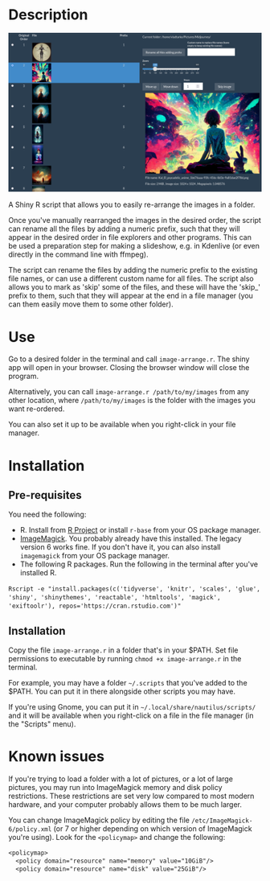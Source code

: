 # Description

![Image Arrange](screenshot.png)

A Shiny R script that allows you to easily re-arrange the images in a folder. 

Once you've manually rearranged the images in the desired order, the script can rename all the files by adding a numeric prefix, such that they will appear in the desired order in file explorers and other programs. This can be used a preparation step for making a slideshow, e.g. in Kdenlive (or even directly in the command line with ffmpeg).

The script can rename the files by adding the numeric prefix to the existing file names, or can use a different custom name for all files. The script also allows you to mark as 'skip' some of the files, and these will have the 'skip_' prefix to them, such that they will appear at the end in a file manager (you can them easily move them to some other folder).

# Use

Go to a desired folder in the terminal and call `image-arrange.r`. The shiny app will open in your browser. Closing the browser window will close the program.

Alternatively, you can call `image-arrange.r /path/to/my/images` from any other location, where `/path/to/my/images` is the folder with the images you want re-ordered.

You can also set it up to be available when you right-click in your file manager.

# Installation

## Pre-requisites

You need the following:

- R. Install from [R Project](https://cloud.r-project.org/) or install `r-base` from your OS package manager.
- [ImageMagick](https://imagemagick.org/script/download.php). You probably already have this installed. The legacy version 6 works fine. If you don't have it, you can also install `imagemagick` from your OS package manager.
- The following R packages. Run the following in the terminal after you've installed R.

`Rscript -e "install.packages(c('tidyverse', 'knitr', 'scales', 'glue', 'shiny', 'shinythemes', 'reactable', 'htmltools', 'magick', 'exiftoolr'), repos='https://cran.rstudio.com')"`

## Installation

Copy the file `image-arrange.r` in a folder that's in your $PATH. Set file permissions to executable by running `chmod +x image-arrange.r` in the terminal.

For example, you may have a folder `~/.scripts` that you've added to the $PATH. You can put it in there alongside other scripts you may have.

If you're using Gnome, you can put it in `~/.local/share/nautilus/scripts/` and it will be available when you right-click on a file in the file manager (in the "Scripts" menu).

# Known issues

If you're trying to load a folder with a lot of pictures, or a lot of large pictures, you may run into ImageMagick memory and disk policy restrictions. These restrictions are set very low compared to most modern hardware, and your computer probably allows them to be much larger.

You can change ImageMagick policy by editing the file `/etc/ImageMagick-6/policy.xml` (or 7 or higher depending on which version of ImageMagick you're using). Look for the `<policymap>` and change the following:

    <policymap>
      <policy domain="resource" name="memory" value="10GiB"/>
      <policy domain="resource" name="disk" value="25GiB"/>
